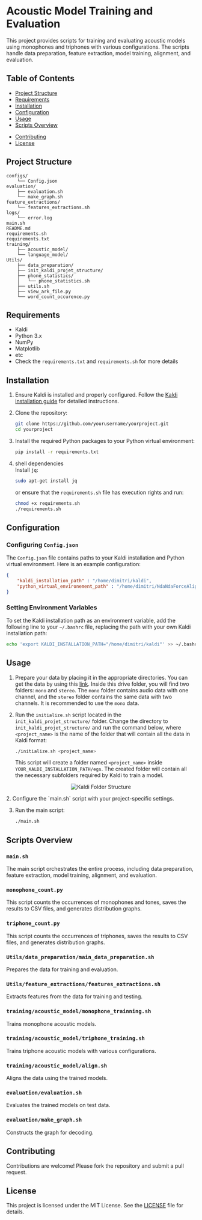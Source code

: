 # Acoustic Model Training and Evaluation

This project provides scripts for training and evaluating acoustic models using monophones and triphones with various configurations. The scripts handle data preparation, feature extraction, model training, alignment, and evaluation.

## Table of Contents

- [Project Structure](#project-structure)
- [Requirements](#requirements)
- [Installation](#installation)
- [Configuration](#configuration)
- [Usage](#usage)
- [Scripts Overview](#scripts-overview)
<!-- - [Configuration](#Configuration) -->
- [Contributing](#contributing)
- [License](#license)

## Project Structure
```
configs/
    └── Config.json
evaluation/
    ├── evaluation.sh
    └── make_graph.sh
feature_extractions/
    └── features_extractions.sh
logs/
    └── error.log
main.sh
README.md
requirements.sh
requirements.txt
training/
    ├── acoustic_model/
    └── language_model/
Utils/
    ├── data_preparation/
    ├── init_kaldi_projet_structure/
    ├── phone_statistics/
    │   └── phone_statistics.sh
    ├── utils.sh
    ├── view_ark_file.py
    └── word_count_occurence.py
```

## Requirements

- Kaldi
- Python 3.x
- NumPy
- Matplotlib
- etc
- Check the `requirements.txt` and `requirements.sh` for more details


## Installation
1. Ensure Kaldi is installed and properly configured. Follow the [Kaldi installation guide](http://kaldi-asr.org/doc/install.html) for detailed instructions.

2. Clone the repository:
    ```sh
    git clone https://github.com/yourusername/yourproject.git
    cd yourproject
    ```

3. Install the required Python packages to your Python virtual environment:
    ```sh
    pip install -r requirements.txt
    ```
 
3. shell dependencies  
    Install `jq`:
    ```sh
    sudo apt-get install jq
    ```
    or ensure that the `requirements.sh` file has execution rights and run:
    ```sh
    chmod +x requirements.sh
    ./requirements.sh
    ```


## Configuration

### Configuring `Config.json`

The `Config.json` file contains paths to your Kaldi installation and Python virtual environment. Here is an example configuration:

```json
{
    "kaldi_installation_path" : "/home/dimitri/kaldi",
    "python_virtual_environement_path" : "/home/dimitri/NdaNdaForceAligner/myvenv"
}
```

### Setting Environment Variables

To set the Kaldi installation path as an environment variable, add the following line to your `~/.bashrc` file, replacing the path with your own Kaldi installation path:

```sh
echo 'export KALDI_INSTALLATION_PATH="/home/dimitri/kaldi"' >> ~/.bashrc
```

## Usage

1. Prepare your data by placing it in the appropriate directories. You can get the data by using this [link](https://drive.google.com/drive/folders/1tY8o_-wLLheOs6_wHTcrOhRNXHpD0dI0?usp=drive_link). Inside this drive folder, you will find two folders: `mono` and `stereo`. The `mono` folder contains audio data with one channel, and the `stereo` folder contains the same data with two channels. It is recommended to use the `mono` data.
2. Run the `initialize.sh` script located in the `init_kaldi_projet_structure/` folder. Change the directory to `init_kaldi_projet_structure/` and run the command below, where `<project_name>` is the name of the folder that will contain all the data in Kaldi format:

    ```sh
    ./initialize.sh <project_name>
    ```

    This script will create a folder named `<project_name>` inside `YOUR_KALDI_INSTALLATION_PATH/egs`. The created folder will contain all the necessary subfolders required by Kaldi to train a model.
<p align="center">
    <img src="https://maelfabien.github.io/assets/images/directorystructure.png" alt="Kaldi Folder Structure">
</p>
2. Configure the `main.sh` script with your project-specific settings.

3. Run the main script:
    ```sh
    ./main.sh
    ```

## Scripts Overview

### `main.sh`

The main script orchestrates the entire process, including data preparation, feature extraction, model training, alignment, and evaluation.

### `monophone_count.py`

This script counts the occurrences of monophones and tones, saves the results to CSV files, and generates distribution graphs.

### `triphone_count.py`

This script counts the occurrences of triphones, saves the results to CSV files, and generates distribution graphs.

### `Utils/data_preparation/main_data_preparation.sh`

Prepares the data for training and evaluation.

### `Utils/feature_extractions/features_extractions.sh`

Extracts features from the data for training and testing.

### `training/acoustic_model/monophone_trainning.sh`

Trains monophone acoustic models.

### `training/acoustic_model/triphone_training.sh`

Trains triphone acoustic models with various configurations.

### `training/acoustic_model/align.sh`

Aligns the data using the trained models.

### `evaluation/evaluation.sh`

Evaluates the trained models on test data.

### `evaluation/make_graph.sh`

Constructs the graph for decoding.

<!-- ## Configuration

The `main.sh` script contains several configuration options, such as:

- `project_name`: Name of the project.
- `data_root`: Root directory for the data.
- `nbr_job_feature_extraction`: Number of jobs for feature extraction.
- `nbr_job_trainning`: Number of jobs for training.
- `trainning_type`: Type of training to perform (1-5). -->

## Contributing

Contributions are welcome! Please fork the repository and submit a pull request.

## License

This project is licensed under the MIT License. See the [LICENSE](LICENSE) file for details.